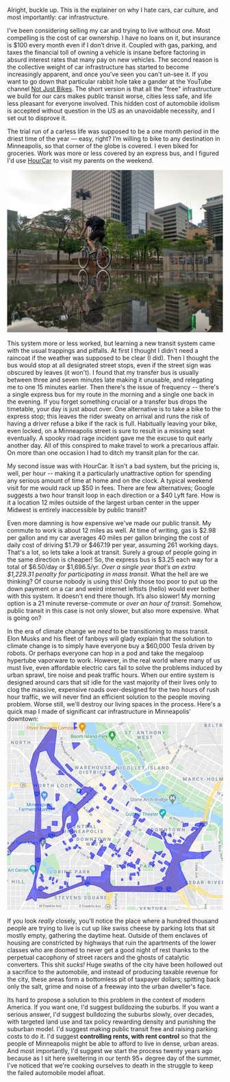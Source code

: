 Alright, buckle up. This is the explainer on why I hate cars, car culture, and most importantly: car infrastructure.

I’ve been considering selling my car and trying to live without one. Most compelling is the cost of car ownership. I have no loans on it, but insurance is $100 every month even if I don’t drive it. Coupled with gas, parking, and taxes the financial toll of owning a vehicle is insane before factoring in absurd interest rates that many pay on new vehicles. The second reason is the collective weight of car infrastructure has started to become increasingly apparent, and once you've seen you can't un-see it. If you want to go down that particular rabbit hole take a gander at the YouTube channel [Not Just Bikes](https://www.youtube.com/channel/UC0intLFzLaudFG-xAvUEO-A). The short version is that all the "free" infrastructure we build for our cars makes public transit worse, cities less safe, and life less pleasant for everyone involved. This hidden cost of automobile idolism is accepted without question in the US as an unavoidable necessity, and I set out to disprove it.

The trial run of a carless life was supposed to be a one month period in the driest time of the year — easy, right? I’m willing to bike to any destination in Minneapolis, so that corner of the globe is covered. I even biked for groceries. Work was more or less covered by an express bus, and I figured I'd use [HourCar](https://hourcar.org/) to visit my parents on the weekend.

![Photo of the author reflected Peavy Plaza -- PC: Adrian](bike.jpg)

This system more or less worked, but learning a new transit system came with the usual trappings and pitfalls. At first I thought I didn't need a raincoat if the weather was supposed to be clear (I did). Then I thought the bus would stop at all designated street stops, even if the street sign was obscured by leaves (it won't). I found that my transfer bus is usually between three and seven minutes late making it unusable, and relegating me to one 15 minutes earlier. Then there's the issue of frequency -- there's a single express bus for my route in the morning and a single one back in the evening. If you forget something crucial or a transfer bus drops the timetable, your day is just about over. One alternative is to take a bike to the express stop; this leaves the rider sweaty on arrival and runs the risk of having a driver refuse a bike if the rack is full. Habitually leaving your bike, even locked, on a Minneapolis street is sure to result in a missing seat eventually. A spooky road rage incident gave me the excuse to quit early another day. All of this conspired to make travel to work a precarious affair. On more than one occasion I had to ditch my transit plan for the car.

My second issue was with HourCar. It isn't a bad system, but the pricing is, well, per hour -- making it a particularly unattractive option for spending any serious amount of time at home and on the clock. A typical weekend visit for me would rack up $50 in fees. There are few alternatives; Google suggests a two hour transit loop in each direction or a $40 Lyft fare. How is it a location 12 miles outside of the largest urban center in the upper Midwest is entirely inaccessible by public transit?

Even more damning is how expensive we've made our public transit. My commute to work is about 12 miles as well. At time of writing, gas is $2.98 per gallon and my car averages 40 miles per gallon bringing the cost of daily cost of driving $1.79 or $467.19 per year, assuming 261 working days. That's a lot, so lets take a look at transit. Surely a group of people going in the same direction is cheaper! So, the express bus is $3.25 each way for a total of $6.50/day or $1,696.5/yr. *Over a single year that’s an extra $1,229.31 penalty for participating in mass transit*. What the hell are we thinking? Of course nobody is using this! Only those too poor to put up the down payment on a car and weird internet leftists (hello) would ever bother with this system. It doesn't end there though. It’s also slower! My morning option is a 21 minute reverse-commute or *over an hour of transit*. Somehow, public transit in this case is not only slower, but also more expensive. What is going on?

In the era of climate change we *need* to be transitioning to mass transit. Elon Musks and his fleet of fanboys will glady explain that the solution to climate change is to simply have everyone buy a $60,000 Tesla driven by robots. Or perhaps everyone can hop in a pod and take the megaloop hypertube vaporware to work. However, in the real world where many of us must live, even affordable electric cars fail to solve the problems induced by urban sprawl, tire noise and peak traffic hours. When our entire system is designed around cars that sit idle for the vast majority of their lives only to clog the massive, expensive roads over-designed for the two hours of rush hour traffic, we will never find an efficient solution to the people moving problem. Worse still, we'll destroy our living spaces in the process. Here's a quick map I made of significant car infrastructure in Minneapolis' downtown:
![Central Minneapolis with highways and parking ramps in blue](mpls_parking.jpg)

If you look *really* closely, you'll notice the place where a hundred thousand people are trying to live is cut up like swiss cheese by parking lots that sit mostly empty, gathering the daytime heat. Outside of them enclaves of housing are constricted by highways that ruin the apartments of the lower classes who are doomed to never get a good night of rest thanks to the perpetual cacophony of street racers and the ghosts of catalytic converters. This shit *sucks!* Huge swaths of the city have been hollowed out a sacrifice to the automobile, and instead of producing taxable revenue for the city, these areas form a  bottomless pit of taxpayer dollars; spitting back only the salt, grime and noise of a freeway into the urban dweller's face.

Its hard to propose a solution to this problem in the context of modern America. If you want one, I'd suggest bulldozing the suburbs. If you want a serious answer, I'd suggest bulldozing the suburbs slowly, over decades, with targeted land use and tax policy rewarding density and punishing the suburban model. I'd suggest making public transit free and raising parking costs to do it. I'd suggest **controlling rents, with rent control** so that the people of Minneapolis might be able to afford to live in dense, urban areas. And most importantly, I'd suggest we start the process twenty years ago because as I sit here sweltering in our tenth 95+ degree day of the summer, I've noticed that we're cooking ourselves to death in the struggle to keep the failed automobile model afloat.